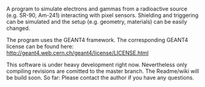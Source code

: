 A program to simulate electrons and gammas from a radioactive source (e.g. SR-90, Am-241) interacting with pixel sensors. Shielding and triggering can be simulated and the setup (e.g. geometry, materials) can be easily changed.

The program uses the GEANT4 framework. 
The corresponding GEANT4 license can be found here:
http://geant4.web.cern.ch/geant4/license/LICENSE.html

This software is under heavy development right now. Nevertheless only compiling revisions are comitted to the master branch. The Readme/wiki will be build soon. So far: Please contact the author if you have any questions.
